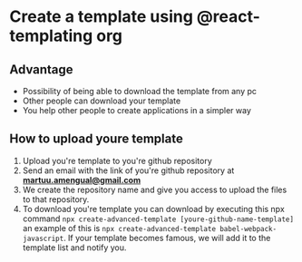 # Create a template using @react-templating org

## Advantage

- Possibility of being able to download the template from any pc
- Other people can download your template
- You help other people to create applications in a simpler way

## How to upload youre template

1. Upload you're template to you're github repository
2. Send an email with the link of you're github repository at **martuu.amengual@gmail.com**
3. We create the repository name and give you access to upload the files to that repository.
4. To download you're template you can download by executing this npx command `npx create-advanced-template [youre-github-name-template]` an example of this is `npx create-advanced-template babel-webpack-javascript`. If your template becomes famous, we will add it to the template list and notify you.
